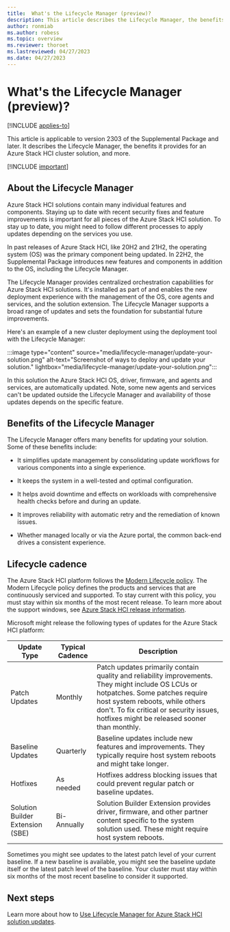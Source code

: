 ```yaml
---
title:  What's the Lifecycle Manager (preview)?
description: This article describes the Lifecycle Manager, the benefits it provides for an Azure Stack HCI cluster solution, and more.
author: ronmiab
ms.author: robess
ms.topic: overview
ms.reviewer: thoroet
ms.lastreviewed: 04/27/2023
ms.date: 04/27/2023
---
```


# What's the Lifecycle Manager (preview)?

[!INCLUDE [applies-to](../../includes/hci-applies-to-supplemental-package.md)]

This article is applicable to version 2303 of the Supplemental Package and later. It describes the Lifecycle Manager, the benefits it provides for an Azure Stack HCI cluster solution, and more.

[!INCLUDE [important](../../includes/hci-preview.md)]

## About the Lifecycle Manager

Azure Stack HCI solutions contain many individual features and components. Staying up to date with recent security fixes and feature improvements is important for all pieces of the Azure Stack HCI solution. To stay up to date, you might need to follow different processes to apply updates depending on the services you use.

In past releases of Azure Stack HCI, like 20H2 and 21H2, the operating system (OS) was the primary component being updated. In 22H2, the Supplemental Package introduces new features and components in addition to the OS, including the Lifecycle Manager.

The Lifecycle Manager provides centralized orchestration capabilities for Azure Stack HCI solutions. It's installed as part of and enables the new deployment experience with the management of the OS, core agents and services, and the solution extension. The Lifecycle Manager supports a broad range of updates and sets the foundation for substantial future improvements.

Here's an example of a new cluster deployment using the deployment tool with the Lifecycle Manager:

:::image type="content" source="media/lifecycle-manager/update-your-solution.png" alt-text="Screenshot of ways to deploy and update your solution." lightbox="media/lifecycle-manager/update-your-solution.png":::

In this solution the Azure Stack HCI OS, driver, firmware, and agents and services, are automatically updated. Note, some new agents and services can't be updated outside the Lifecycle Manager and availability of those updates depends on the specific feature.

## Benefits of the Lifecycle Manager

The Lifecycle Manager offers many benefits for updating your solution. Some of these benefits include:

- It simplifies update management by consolidating update workflows for various components into a single experience.

- It keeps the system in a well-tested and optimal configuration.

- It helps avoid downtime and effects on workloads with comprehensive health checks before and during an update.

- It improves reliability with automatic retry and the remediation of known issues.

- Whether managed locally or via the Azure portal, the common back-end drives a consistent experience.

## Lifecycle cadence

The Azure Stack HCI platform follows the [Modern Lifecycle policy](/lifecycle/policies/modern). The Modern Lifecycle policy defines the products and services that are continuously serviced and supported. To stay current with this policy, you must stay within six months of the most recent release. To learn more about the support windows, see [Azure Stack HCI release information](/azure-stack/hci/release-information).

Microsoft might release the following types of updates for the Azure Stack HCI platform:

|Update Type |Typical Cadence  |Description |
|------------|-----------------|------------|
|Patch Updates | Monthly |Patch updates primarily contain quality and reliability improvements. They might include OS LCUs or hotpatches. Some patches require host system reboots, while others don't. To fix critical or security issues, hotfixes might be released sooner than monthly. |
|Baseline Updates |Quarterly |Baseline updates include new features and improvements. They typically require host system reboots and might take longer. |
|Hotfixes | As needed | Hotfixes address blocking issues that could prevent regular patch or baseline updates.  |
|Solution Builder Extension (SBE)  | Bi-Annually | Solution Builder Extension provides driver, firmware, and other partner content specific to the system solution used. These might require host system reboots. |

Sometimes you might see updates to the latest patch level of your current baseline. If a new baseline is available, you might see the baseline update itself or the latest patch level of the baseline. Your cluster must stay within six months of the most recent baseline to consider it supported.

## Next steps

Learn more about how to [Use Lifecycle Manager for Azure Stack HCI solution updates](update-azure-stack-hci-solution.md).
